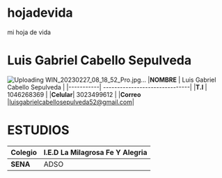 # hojadevida
mi hoja de vida
# Luis Gabriel Cabello Sepulveda
![Uploading WIN_20230227_08_18_52_Pro.jpg…]()
|**NOMBRE** | Luis Gabriel Cabello Sepulveda |
|-----------| -------------------------------|
|**T.I**    | 1046268369                     |
|**Celular**| 3023499612                     |
|**Correo** |luisgabrielcabellosepulveda52@gmail.com|
# ESTUDIOS
|**Colegio**| I.E.D La Milagrosa Fe Y Alegria|
|-----------|--------------------------------|
| **SENA**  | ADSO                           |
